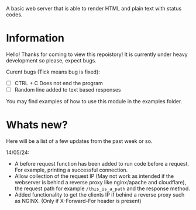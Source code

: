 A basic web server that is able to render HTML and plain text with status codes. 

# Information

Hello! Thanks for coming to view this repoistory! It is currently under heavy development so please, expect bugs.

Curent bugs (Tick means bug is fixed):
- [ ] CTRL + C Does not end the program
- [ ] Random line added to text based responses

You may find examples of how to use this module in the examples folder.

# Whats new?

Here will be a list of a few updates from the past week or so.

14/05/24:

- A before request function has been added to run code before a request. For example, printing a successful connection.
- Allow collection of the request IP (May not work as intended if the webserver is behind a reverse proxy like nginx/apache and cloudflare), the request path for example `/this_is_a_path` and the response method.
- Added functionality to get the clients IP if behind a reverse proxy such as NGINX. (Only if X-Forward-For header is present)
